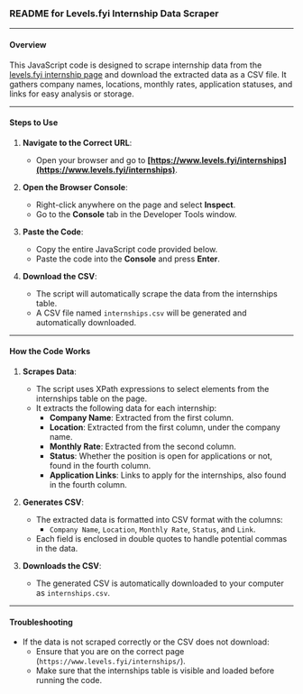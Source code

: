 ### README for **Levels.fyi Internship Data Scraper**

---

#### **Overview**

This JavaScript code is designed to scrape internship data from the [levels.fyi internship page](https://www.levels.fyi/internships) and download the extracted data as a CSV file. It gathers company names, locations, monthly rates, application statuses, and links for easy analysis or storage.

---

#### **Steps to Use**

1. **Navigate to the Correct URL**:
   - Open your browser and go to **[https://www.levels.fyi/internships](https://www.levels.fyi/internships)**.

2. **Open the Browser Console**:
   - Right-click anywhere on the page and select **Inspect**.
   - Go to the **Console** tab in the Developer Tools window.

3. **Paste the Code**:
   - Copy the entire JavaScript code provided below.
   - Paste the code into the **Console** and press **Enter**.

4. **Download the CSV**:
   - The script will automatically scrape the data from the internships table.
   - A CSV file named `internships.csv` will be generated and automatically downloaded.

---

#### **How the Code Works**

1. **Scrapes Data**:
   - The script uses XPath expressions to select elements from the internships table on the page.
   - It extracts the following data for each internship:
     - **Company Name**: Extracted from the first column.
     - **Location**: Extracted from the first column, under the company name.
     - **Monthly Rate**: Extracted from the second column.
     - **Status**: Whether the position is open for applications or not, found in the fourth column.
     - **Application Links**: Links to apply for the internships, also found in the fourth column.

2. **Generates CSV**:
   - The extracted data is formatted into CSV format with the columns:
     - `Company Name`, `Location`, `Monthly Rate`, `Status`, and `Link`.
   - Each field is enclosed in double quotes to handle potential commas in the data.

3. **Downloads the CSV**:
   - The generated CSV is automatically downloaded to your computer as `internships.csv`.

---

#### **Troubleshooting**

- If the data is not scraped correctly or the CSV does not download:
  - Ensure that you are on the correct page (`https://www.levels.fyi/internships/`).
  - Make sure that the internships table is visible and loaded before running the code.
